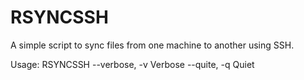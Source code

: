 RSYNCSSH
========
A simple script to sync files from one machine to another using SSH.

Usage: RSYNCSSH
		--verbose, -v	Verbose
		--quite, -q 	Quiet